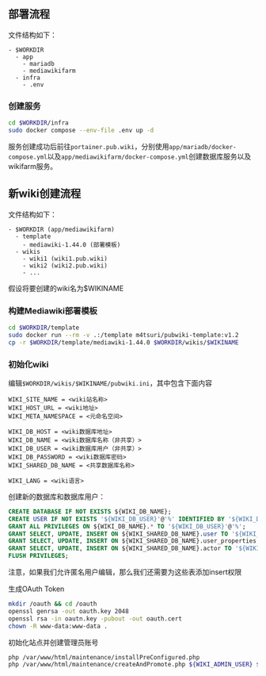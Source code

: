 ## 部署流程

文件结构如下：

```
- $WORKDIR
  - app
    - mariadb
    - mediawikifarm
  - infra
    - .env
```

### 创建服务

```sh
cd $WORKDIR/infra
sudo docker compose --env-file .env up -d
```

服务创建成功后前往`portainer.pub.wiki`，分别使用`app/mariadb/docker-compose.yml`以及`app/mediawikifarm/docker-compose.yml`创建数据库服务以及wikifarm服务。

## 新wiki创建流程

文件结构如下：

```
- $WORKDIR (app/mediawikifarm)
  - template
    - mediawiki-1.44.0 (部署模板)
  - wikis
    - wiki1 (wiki1.pub.wiki)
    - wiki2 (wiki2.pub.wiki)
    - ...
```

假设将要创建的wiki名为$WIKINAME

### 构建Mediawiki部署模板

```sh
cd $WORKDIR/template
sudo docker run --rm -v .:/template m4tsuri/pubwiki-template:v1.2
cp -r $WORKDIR/template/mediawiki-1.44.0 $WORKDIR/wikis/$WIKINAME
```

### 初始化wiki

编辑`$WORKDIR/wikis/$WIKINAME/pubwiki.ini`，其中包含下面内容

```
WIKI_SITE_NAME = <wiki站名称>
WIKI_HOST_URL = <wiki地址>
WIKI_META_NAMESPACE = <元命名空间>

WIKI_DB_HOST = <wiki数据库地址>
WIKI_DB_NAME = <wiki数据库名称（非共享）>
WIKI_DB_USER = <wiki数据库用户（非共享）>
WIKI_DB_PASSWORD = <wiki数据库密码>
WIKI_SHARED_DB_NAME = <共享数据库名称> 

WIKI_LANG = <wiki语言>
```

创建新的数据库和数据库用户：

```sql
CREATE DATABASE IF NOT EXISTS ${WIKI_DB_NAME};
CREATE USER IF NOT EXISTS '${WIKI_DB_USER}'@'%' IDENTIFIED BY '${WIKI_DB_PASSWORD}';
GRANT ALL PRIVILEGES ON ${WIKI_DB_NAME}.* TO '${WIKI_DB_USER}'@'%';
GRANT SELECT, UPDATE, INSERT ON ${WIKI_SHARED_DB_NAME}.user TO '${WIKI_DB_USER}'@'%';
GRANT SELECT, UPDATE, INSERT ON ${WIKI_SHARED_DB_NAME}.user_properties TO '${WIKI_DB_USER}'@'%';
GRANT SELECT, UPDATE, INSERT ON ${WIKI_SHARED_DB_NAME}.actor TO '${WIKI_DB_USER}'@'%';
FLUSH PRIVILEGES;
```

注意，如果我们允许匿名用户编辑，那么我们还需要为这些表添加insert权限

生成OAuth Token

```sh
mkdir /oauth && cd /oauth
openssl genrsa -out oauth.key 2048
openssl rsa -in oautn.key -pubout -out oauth.cert
chown -R www-data:www-data .
```

初始化站点并创建管理员账号

```sh
php /var/www/html/maintenance/installPreConfigured.php
php /var/www/html/maintenance/createAndPromote.php ${WIKI_ADMIN_USER} ${WIKI_ADMIN_PASSWORD} --sysop --bureaucrat --force
```
